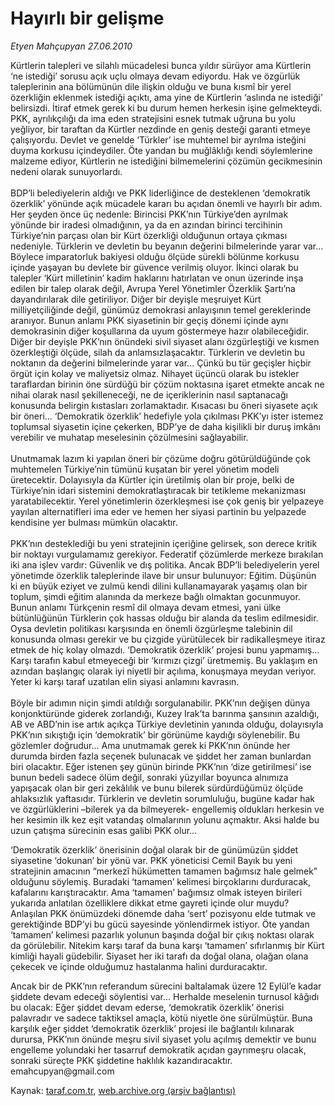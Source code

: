 # Hayırlı bir gelişme

*Etyen Mahçupyan 27.06.2010*

<div class="yazi"><p>Kürtlerin talepleri ve silahlı mücadelesi bunca yıldır sürüyor ama Kürtlerin ‘ne istediği’ sorusu açık uçlu olmaya devam ediyordu. Hak ve özgürlük taleplerinin ana bölümünün dile ilişkin olduğu ve buna kısmî bir yerel özerkliğin eklenmek istediği açıktı, ama yine de Kürtlerin ‘aslında ne istediği’ belirsizdi. İtiraf etmek gerek ki bu durum hemen herkesin işine gelmekteydi. PKK, ayrılıkçılığı da ima eden stratejisini esnek tutmak uğruna bu yolu yeğliyor, bir taraftan da Kürtler nezdinde en geniş desteği garanti etmeye çalışıyordu. Devlet ve genelde ‘Türkler’ ise muhtemel bir ayrılma isteğini duyma korkusu içindeydiler. Öte yandan bu muğlâklığı kendi söylemlerine malzeme ediyor, Kürtlerin ne istediğini bilmemelerini çözümün gecikmesinin nedeni olarak sunuyorlardı.<br/><br/>BDP’li belediyelerin aldığı ve PKK liderliğince de desteklenen ‘demokratik özerklik’ yönünde açık mücadele kararı bu açıdan önemli ve hayırlı bir adım. Her şeyden önce üç nedenle: Birincisi PKK’nın Türkiye’den ayrılmak yönünde bir iradesi olmadığının, ya da en azından birinci tercihinin Türkiye’nin parçası olan bir Kürt özerkliği olduğunun ortaya çıkması nedeniyle. Türklerin ve devletin bu beyanın değerini bilmelerinde yarar var... Böylece imparatorluk bakiyesi olduğu ölçüde sürekli bölünme korkusu içinde yaşayan bu devlete bir güvence verilmiş oluyor. İkinci olarak bu talepler ‘Kürt milletinin’ kadim haklarını hatırlatan ve onun üzerinde inşa edilen bir talep olarak değil, Avrupa Yerel Yönetimler Özerklik Şartı’na dayandırılarak dile getiriliyor. Diğer bir deyişle meşruiyet Kürt milliyetçiliğinde değil, günümüz demokrasi anlayışının temel gereklerinde aranıyor. Bunun anlamı PKK siyasetinin bir geçiş dönemi içinde aynı demokrasinin diğer koşullarına da uyum göstermeye hazır olabileceğidir. Diğer bir deyişle PKK’nın önündeki sivil siyaset alanı özgürleştiği ve kısmen özerkleştiği ölçüde, silah da anlamsızlaşacaktır. Türklerin ve devletin bu noktanın da değerini bilmelerinde yarar var... Çünkü bu tür geçişler hiçbir örgüt için kolay ve maliyetsiz olmaz. Nihayet üçüncü olarak bu istekler taraflardan birinin öne sürdüğü bir çözüm noktasına işaret etmekte ancak ne nihai olarak nasıl şekilleneceği, ne de içeriklerinin nasıl saptanacağı konusunda belirgin kıstasları zorlamaktadır. Kısacası bu öneri siyasete açık bir öneri... ‘Demokratik özerklik’ hedefiyle yola çıkılması PKK’yı ister istemez toplumsal siyasetin içine çekerken, BDP’ye de daha kişilikli bir duruş imkânı verebilir ve muhatap meselesinin çözülmesini sağlayabilir. <br/><br/>Unutmamak lazım ki yapılan öneri bir çözüme doğru götürüldüğünde çok muhtemelen Türkiye’nin tümünü kuşatan bir yerel yönetim modeli üretecektir. Dolayısıyla da Kürtler için üretilmiş olan bir proje, belki de Türkiye’nin idari sistemini demokratlaştıracak bir tetikleme mekanizması yaratabilecektir. Yerel yönetimlerin özerkleşmesi ise çok geniş bir yelpazeye yayılan alternatifleri ima eder ve hemen her siyasi partinin bu yelpazede kendisine yer bulması mümkün olacaktır.<br/><br/>PKK’nın desteklediği bu yeni stratejinin içeriğine gelirsek, son derece kritik bir noktayı vurgulamamız gerekiyor. Federatif çözümlerde merkeze bırakılan iki ana işlev vardır: Güvenlik ve dış politika. Ancak BDP’li belediyelerin yerel yönetimde özerklik taleplerinde ilave bir unsur bulunuyor: Eğitim. Düşünün ki en büyük eziyet ve zulmü kendi dilini kullanamayarak yaşamış olan bir toplum, şimdi eğitim alanında da merkeze bağlı olmaktan gocunmuyor. Bunun anlamı Türkçenin resmî dil olmaya devam etmesi, yani ülke bütünlüğünün Türklerin çok hassas olduğu bir alanda da teslim edilmesidir. Oysa devletin politikası karşısında en önemli özgürleşme talebinin dil konusunda olması gerekir ve bu çizgide yürütülecek bir radikalleşmeye itiraz etmek de hiç kolay olmazdı. ‘Demokratik özerklik’ projesi bunu yapmamış... Karşı tarafın kabul etmeyeceği bir ‘kırmızı çizgi’ üretmemiş. Bu yaklaşım en azından başlangıç olarak iyi niyetli bir açılıma, konuşmaya meydan veriyor. Yeter ki karşı taraf uzatılan elin siyasi anlamını kavrasın. <br/><br/>Böyle bir adımın niçin şimdi atıldığı sorgulanabilir. PKK’nın değişen dünya konjonktüründe giderek zorlandığı, Kuzey Irak’ta barınma şansının azaldığı, AB ve ABD’nin ise artık açıkça Türkiye devletinin yanında olduğu, dolayısıyla PKK’nın sıkıştığı için ‘demokratik’ bir görünüme kaydığı söylenebilir. Bu gözlemler doğrudur... Ama unutmamak gerek ki PKK’nın önünde her durumda birden fazla seçenek bulunacak ve şiddet her zaman bunlardan biri olacaktır. Eğer istenen şey günün birinde PKK’nın ‘dize getirilmesi’ ise bunun bedeli sadece ölüm değil, sonraki yüzyıllar boyunca alnımıza yapışacak olan bir geri zekâlılık ve bunu bilerek sürdürdüğümüz ölçüde ahlaksızlık yaftasıdır. Türklerin ve devletin sorumluluğu, bugüne kadar hak ve özgürlüklerini –bilerek ya da bilmeyerek- engellemiş oldukları herkesin ve her kesimin ilk kez eşit vatandaş olmalarının yolunu açmaktır. Aksi halde bu uzun çatışma sürecinin esas galibi PKK olur...</p>
<p>‘Demokratik özerklik’ önerisinin doğal olarak bir de günümüzün şiddet siyasetine ‘dokunan’ bir yönü var. PKK yöneticisi Cemil Bayık bu yeni stratejinin amacının “merkezî hükümetten tamamen bağımsız hale gelmek” olduğunu söylemiş. Buradaki ‘tamamen’ kelimesi birçoklarını durduracak, kafalarını karıştıracaktır. Ama ‘tamamen’ bağımsız olmak isteyen birileri yukarıda anlatılan özelliklere dikkat etme gayreti içinde olur muydu? Anlaşılan PKK önümüzdeki dönemde daha ‘sert’ pozisyonu elde tutmak ve gerektiğinde BDP’yi bu gücü sayesinde yönlendirmek istiyor. Öte yandan ‘tamamen’ kelimesi pazarlık yolunun başında doğal bir çıkış noktası olarak da görülebilir. Nitekim karşı taraf da buna karşı ‘tamamen’ sıfırlanmış bir Kürt kimliği hayali güdebilir. Siyaset her iki tarafı da doğal olana, olağan olana çekecek ve içinde olduğumuz hastalanma halini durduracaktır. </p>
<p>Ancak bir de PKK’nın referandum sürecini baltalamak üzere 12 Eylül’e kadar şiddete devam edeceği söylentisi var... Herhalde meselenin turnusol kâğıdı bu olacak: Eğer şiddet devam ederse, ‘demokratik özerklik’ önerisi palavradır ve sadece taktiksel amaçla, kötü niyetle öne sürülmüştür. Buna karşılık eğer şiddet ‘demokratik özerklik’ projesi ile bağlantılı kılınarak durursa, PKK’nın önünde meşru sivil siyaset yolu açılmış demektir ve bunu engelleme yolundaki her tasarruf demokratik açıdan gayrımeşru olacak, sonraki süreçte PKK şiddetine haklılık kazandıracaktır.<br/>emahcupyan@gmail.com<br/></p></div>

Kaynak: [taraf.com.tr](http://www.taraf.com.tr:80/etyen-mahcupyan/makale-hayirli-bir-gelisme.htm), [web.archive.org (arşiv bağlantısı)](http://web.archive.org/web/20100630150918/http://www.taraf.com.tr:80/etyen-mahcupyan/makale-hayirli-bir-gelisme.htm)
